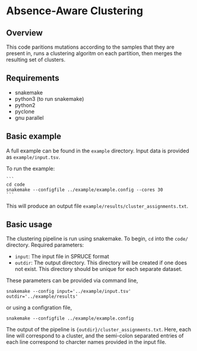 # Absence-Aware Clustering

## Overview

This code paritions mutations according to the samples that they are present in, runs a clustering algoritm on each partition,
then merges the resulting set of clusters. 

## Requirements
- snakemake
- python3 (to run snakemake)
- python2
- pyclone
- gnu parallel

## Basic example

A full example can be found in the `example` directory.
Input data is provided as `example/input.tsv`.

To run the example:

    ```
    cd code
    snakemake --configfile ../example/example.config --cores 30
    ```

This will produce an output file `example/results/cluster_assignments.txt`. 

## Basic usage

The clustering pipeline is run using snakemake. To begin, `cd` into the `code/` directory. 
Required parameters:

- `input`: The input file in SPRUCE format
- `outdir`: The output directory. This directory will be created if one does not exist. This directory should be unique for
            each separate dataset. 


These parameters can be provided via command line,

`snakemake --config input='../example/input.tsv' outdir='../example/results'`

or using a configration file,

`snakemake --configfile ../example/example.config`

The output of the pipeline is `{outdir}/cluster_assignments.txt`. Here, each line will correspond to a cluster, and 
the semi-colon separated entries of each line correspond to charcter names provided in the input file. 
